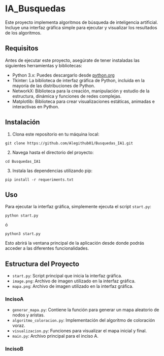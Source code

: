 # IA_Busquedas

Este proyecto implementa algoritmos de búsqueda de inteligencia artificial. Incluye una interfaz gráfica simple para ejecutar y visualizar los resultados de los algoritmos.

## Requisitos

Antes de ejecutar este proyecto, asegúrate de tener instaladas las siguientes herramientas y bibliotecas:

- Python 3.x: Puedes descargarlo desde [python.org](https://www.python.org/)
- Tkinter: La biblioteca de interfaz gráfica de Python, incluida en la mayoría de las distribuciones de Python.
- NetworkX: Biblioteca para la creación, manipulación y estudio de la estructura, dinámica y funciones de redes complejas.
- Matplotlib: Biblioteca para crear visualizaciones estáticas, animadas e interactivas en Python.

## Instalación

1. Clona este repositorio en tu máquina local:
```
git clone https://github.com/Alegithub01/Busquedas_IA1.git
```
2. Navega hasta el directorio del proyecto:
```
cd Busquedas_IA1
```
3. Instala las dependencias utilizando pip:
```
pip install -r requeriments.txt
```

## Uso

Para ejecutar la interfaz gráfica, simplemente ejecuta el script `start.py`:
```
python start.py
```
ó
```
python3 start.py
```
Esto abrirá la ventana principal de la aplicación desde donde podrás acceder a las diferentes funcionalidades.

## Estructura del Proyecto

- `start.py`: Script principal que inicia la interfaz gráfica.
- `image.png`: Archivo de imagen utilizado en la interfaz gráfica.
- `mapa.png`: Archivo de imagen utilizado en la interfaz gráfica.

### IncisoA
- `generar_mapa.py`: Contiene la función para generar un mapa aleatorio de nodos y aristas.
- `algoritmo_coloracion.py`: Implementación del algoritmo de coloración voraz.
- `visualizacion.py`: Funciones para visualizar el mapa inicial y final.
- `main.py`: Archivo principal para el inciso A.

### IncisoB
